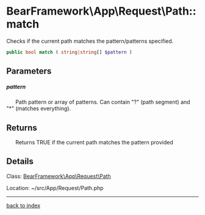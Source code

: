 # BearFramework\App\Request\Path::match

Checks if the current path matches the pattern/patterns specified.

```php
public bool match ( string|string[] $pattern )
```

## Parameters

##### pattern

&nbsp;&nbsp;&nbsp;&nbsp;&nbsp;&nbsp;Path pattern or array of patterns. Can contain "?" (path segment) and "*" (matches everything).

## Returns

&nbsp;&nbsp;&nbsp;&nbsp;&nbsp;&nbsp;Returns TRUE if the current path matches the pattern provided

## Details

Class: [BearFramework\App\Request\Path](bearframework.app.request.path.class.md)

Location: ~/src/App/Request/Path.php

---

[back to index](index.md)

